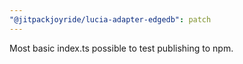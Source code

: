 ```yaml
---
"@jitpackjoyride/lucia-adapter-edgedb": patch
---
```


Most basic index.ts possible to test publishing to npm.
